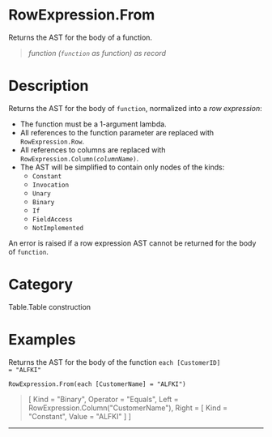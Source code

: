 ﻿# RowExpression.From
Returns the AST for the body of a function.
> _function (<code>function</code> as function) as record_
# Description 
<p>Returns the AST for the body of <code>function</code>, normalized into a <i>row expression</i>:
<ul>
  <li>The function must be a 1-argument lambda.</li>
  <li>All references to the function parameter are replaced with <code>RowExpression.Row</code>.</li>
  <li>All references to columns are replaced with <code>RowExpression.Column(<i>columnName</i>)</code>.</li>
  <li>The AST will be simplified to contain only nodes of the kinds:
    <ul>
      <li><code>Constant</code></li>
      <li><code>Invocation</code></li>
      <li><code>Unary</code></li>
      <li><code>Binary</code></li>
      <li><code>If</code></li>
      <li><code>FieldAccess</code></li>
      <li><code>NotImplemented</code></li>
    </ul>
  </li>
</ul>
</p>
</p>An error is raised if a row expression AST cannot be returned for the body of <code>function</code>.</p>

# Category 
Table.Table construction
# Examples 
Returns the AST for the body of the function <code>each [CustomerID] = "ALFKI"</code>
```
RowExpression.From(each [CustomerName] = "ALFKI")
```
> [
    Kind = "Binary",
    Operator = "Equals",
    Left = RowExpression.Column("CustomerName"),
    Right =
    [
        Kind = "Constant",
        Value = "ALFKI"
    ]
]
***
